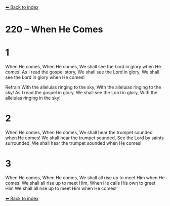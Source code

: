 [⬅️ Back to index](../README.md)

# 220 – When He Comes


# 1
When He comes,
When He comes,
We shall see the Lord in glory when He comes!
As I read the gospel story,
We shall see the Lord in glory,
We shall see the Lord in glory when He comes!

Refrain
With the alleluias ringing to the sky,
With the alleluias ringing to the sky!
As I read the gospel in glory,
We shall see the Lord in glory,
With the alleluias ringing in the sky!

# 2
When He comes,
When He comes,
We shall hear the trumpet sounded when He comes!
We shall hear the trumpet sounded,
See the Lord by saints surrounded,
We shall hear the trumpet sounded when He comes!

# 3
When He comes,
When He comes,
We shall all rise up to meet Him when He comes!
We shall all rise up to meet Him,
When He calls His own to greet Him
We shall all rise up to meet Him when He comes!

[⬅️ Back to index](../README.md)
